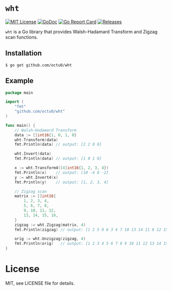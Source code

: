 # `wht`

[![MIT License](https://img.shields.io/github/license/octu0/wht)](https://github.com/octu0/wht/blob/master/LICENSE)
[![GoDoc](https://godoc.org/github.com/octu0/wht?status.svg)](https://godoc.org/github.com/octu0/wht)
[![Go Report Card](https://goreportcard.com/badge/github.com/octu0/wht)](https://goreportcard.com/report/github.com/octu0/wht)
[![Releases](https://img.shields.io/github/v/release/octu0/wht)](https://github.com/octu0/wht/releases)

`wht` is a Go library that provides Walsh-Hadamard Transform and Zigzag scan functions.

## Installation

```
$ go get github.com/octu0/wht
```

## Example

```go
package main

import (
	"fmt"
	"github.com/octu0/wht"
)

func main() {
	// Walsh-Hadamard Transform
	data := []int16{1, 0, 1, 0}
	wht.Transform(data)
	fmt.Println(data) // output: [2 2 0 0]

	wht.Invert(data)
	fmt.Println(data) // output: [1 0 1 0]

	x := wht.Transform4([4]int16{1, 2, 3, 4})
	fmt.Println(x)    // output: [10 -4 0 -2]
	y := wht.Invert4(x)
	fmt.Println(y)    // output: [1, 2, 3, 4]

	// Zigzag scan
	matrix := []int16{
		1, 2, 3, 4,
		5, 6, 7, 8,
		9, 10, 11, 12,
		13, 14, 15, 16,
	}
	zigzag := wht.Zigzag(matrix, 4)
	fmt.Println(zigzag) // output: [1 2 5 9 6 3 4 7 10 13 14 11 8 12 15 16]

	orig := wht.Unzigzag(zigzag, 4)
	fmt.Println(orig)   // output: [1 2 3 4 5 6 7 8 9 10 11 12 13 14 15 16]
}
```

# License

MIT, see LICENSE file for details.
